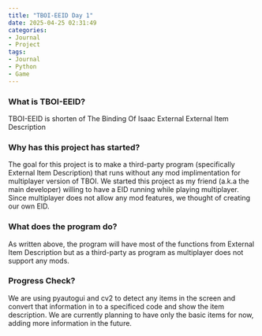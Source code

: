 ```yaml
---
title: "TBOI-EEID Day 1"
date: 2025-04-25 02:31:49
categories:
- Journal
- Project
tags:
- Journal
- Python
- Game
---
```


### What is TBOI-EEID?
TBOI-EEID is shorten of The Binding Of Isaac External External Item Description

### Why has this project has started?
The goal for this project is to make a third-party program (specifically External Item Description) that runs without any mod implimentation for multiplayer version of TBOI.
We started this project as my friend (a.k.a the main developer) willing to have a EID running while playing multiplayer. Since multiplayer does not allow any mod features, 
we thought of creating our own EID.

### What does the program do?
As written above, the program will have most of the functions from External Item Description but as a third-party as program as multiplayer does not support any mods.

### Progress Check?
We are using pyautogui and cv2 to detect any items in the screen and convert that information in to a specificed code and show the item description. 
We are currently planning to have only the basic items for now, adding more information in the future.
